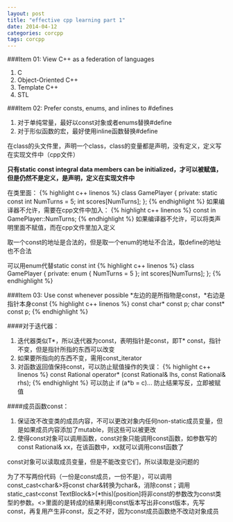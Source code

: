 ```yaml
---
layout: post
title: "effective cpp learning part 1"
date: 2014-04-12
categories: corcpp
tags: corcpp
---
```


###Item 01: View C++ as a federation of languages
1. C
2. Object-Oriented C++
3. Template C++
4. STL

###Item 02: Prefer consts, enums, and inlines to #defines
1. 对于单纯常量，最好以const对象或者enums替换#define
2. 对于形似函数的宏，最好使用inline函数替换#define

在class的头文件里，声明一个class，class的变量都是声明，没有定义，定义写在实现文件中（cpp文件）

**只有static const integral data members can be initialized，才可以被赋值，但是仍然不是定义，是声明，定义在实现文件中**

在类里面：
{% highlight c++ linenos %}
class GamePlayer {
private:
    static const int NumTurns = 5;
    int scores[NumTurns];
};
{% endhighlight %}
如果编译器不允许，需要在cpp文件中加入：
{% highlight c++ linenos %}
const in GamePlayer::NumTurns;
{% endhighlight %}
如果编译器不允许，可以将类声明里面不赋值，而在cpp文件里加入定义

取一个const的地址是合法的，但是取一个enum的地址不合法，取define的地址也不合法

可以用enum代替static const int
{% highlight c++ linenos %}
class GamePlayer {
private:
    enum { NumTurns = 5 };
    int scores[NumTurns];
};
{% endhighlight %}

###Item 03: Use const whenever possible
\*左边的是所指物是const，\*右边是指针本身const
{% highlight c++ linenos %}
const char* const p;
char const* const p;
{% endhighlight %}

####对于迭代器：
1. 迭代器类似T\*，所以迭代器为const，表明指针是const，即T\* const，指针不变，但是指针所指的东西可以改变
2. 如果要所指向的东西不变，需用const\_iterator
3. 对函数返回值保持const，可以防止赋值操作的失误：
{% highlight c++ linenos %}
const Rational operator* (const Rational& lhs, const Rational& rhs);
{% endhighlight %}
可以防止 if (a\*b = c)... 防止结果写反，立即被赋值

####成员函数const：
1. 保证改不改变类的成员内容，不可以更改对象内任何non-static成员变量，但是如果成员内容添加了mutable，则这些可以被更改
2. 使得const对象可以调用函数，const对象只能调用const函数，如参数写的const Rational& xx，在该函数中，xx就可以调用const函数了

const对象可以读取成员变量，但是不能改变它们，所以读取是没问题的

为了不写两份代码（一份是const成员，一份不是），可以调用const\_cast\<char&\>将const char&转换为char&，消除const；调用static\_cast\<const TextBlock&\>(\*this)[position]将非const的参数改为const类型的参数。<>里面的是转成的结果利用const版本写出非const版本，先写const，再复用产生非const，反之不好，因为const成员函数绝不改动对象成员

